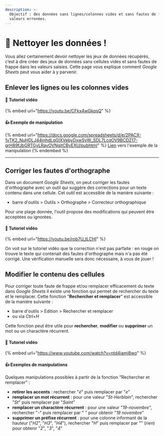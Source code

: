 ```yaml
---
description: >-
  Objectif : des données sans lignes/colonnes vides et sans fautes de frappe ou
  valeurs erronées.
---
```


# 🧹 Nettoyer les données !

Vous allez certainement devoir nettoyer les jeux de données récupérés, c’est à dire créer des jeux de données sans cellules vides et sans fautes de frappe dans les valeurs saisies. Cette page vous explique comment _Google Sheets_ peut vous aider à y parvenir.

## Enlever les lignes ou les colonnes vides

#### 🎥 Tutoriel vidéo

{% embed url="https://youtu.be/CFkx4wGkqsQ" %}

####

#### :thumbsup: Exemple de manipulation

{% embed url="https://docs.google.com/spreadsheets/d/e/2PACX-1vTK2_NuHDLJ44inhdLqGlXVebyDxwSyW_SDL7LcqOV9BCDZ17-grH89fJbGRTGyLRayOVNgitCByEXU/pubhtml" %}
[Lien](https://docs.google.com/spreadsheets/d/1OloL0O18y5PgJZHfC0S-KqoNnZXc28QVR3UH9ibHmSE/edit#gid=0) vers l'exemple de la manipulation
{% endembed %}

***

## Corriger les fautes d'orthographe

Dans un document _Google Sheets_, on peut corriger les fautes d'orthographe avec un outil qui suggère des corrections pour un texte contenu dans une cellule. Cet outil est accessible de la manière suivante :

* barre d'outils > Outils > Orthographe > Correcteur orthographique

Pour une plage donnée, l'outil propose des modifications qui peuvent être acceptées ou ignorées.

#### 🎥 Tutoriel vidéo

{% embed url="https://youtu.be/rob7U_tLCHI" %}

On voit sur le tutoriel vidéo que la correction n'est pas parfaite : en rouge on trouve le texte qui contenait des fautes d'orthographe mais n'a pas été corrigé. Une vérification manuelle sera donc nécessaire, à vous de jouer !

## Modifier le contenu des cellules

Pour corriger toute faute de frappe et/ou remplacer efficacement du texte dans _Google Sheets_ il existe une fonction qui permet de rechercher du texte et le remplacer. Cette fonction "**Rechercher et remplacer**" est accessible de la manière suivante :

* barre d'outils > Edition > Rechercher et remplacer
* ou via _Ctrl+H_

Cette fonction peut être utile pour **rechercher**, **modifier** ou **supprimer** un mot ou un charactère récurrent.

#### 🎥 Tutoriel vidéo

{% embed url="https://www.youtube.com/watch?v=ntd4iamj8wo" %}

#### :thumbsup: Exemples de manipulations

Quelques manipulations possibles à partir de la fonction "Rechercher et remplacer" :

* **retirer les accents** : rechercher "_é_" puis remplacer par "_e_"
* **remplacer un mot récurrent** : pour une valeur "_St-Herblain_", rechercher "_St_" puis remplacer par "_Saint_"
* **remplacer un charactère récurrent** : pour une valeur "_19-novembre_", rechercher "_-_" puis remplacer par " " pour obtenir "_19 novembre_"
* **supprimer un préfixe récurrent** : pour une colonne informant de la hauteur ("_H2_", "_H3_", "_H4_"), rechercher "_H_" puis remplacer par "" (_rien_) pour obtenir "_2_", "_3_", "_4_"
